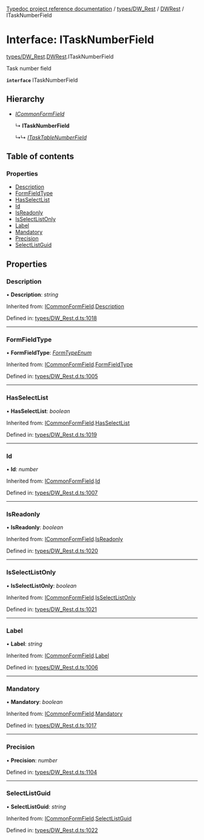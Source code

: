 [Typedoc project reference documentation](../README.md) / [types/DW_Rest](../modules/types_dw_rest.md) / [DWRest](../modules/types_dw_rest.dwrest.md) / ITaskNumberField

# Interface: ITaskNumberField

[types/DW_Rest](../modules/types_dw_rest.md).[DWRest](../modules/types_dw_rest.dwrest.md).ITaskNumberField

Task number field

**`interface`** ITaskNumberField

## Hierarchy

* [*ICommonFormField*](types_dw_rest.dwrest.icommonformfield.md)

  ↳ **ITaskNumberField**

  ↳↳ [*ITaskTableNumberField*](types_dw_rest.dwrest.itasktablenumberfield.md)

## Table of contents

### Properties

- [Description](types_dw_rest.dwrest.itasknumberfield.md#description)
- [FormFieldType](types_dw_rest.dwrest.itasknumberfield.md#formfieldtype)
- [HasSelectList](types_dw_rest.dwrest.itasknumberfield.md#hasselectlist)
- [Id](types_dw_rest.dwrest.itasknumberfield.md#id)
- [IsReadonly](types_dw_rest.dwrest.itasknumberfield.md#isreadonly)
- [IsSelectListOnly](types_dw_rest.dwrest.itasknumberfield.md#isselectlistonly)
- [Label](types_dw_rest.dwrest.itasknumberfield.md#label)
- [Mandatory](types_dw_rest.dwrest.itasknumberfield.md#mandatory)
- [Precision](types_dw_rest.dwrest.itasknumberfield.md#precision)
- [SelectListGuid](types_dw_rest.dwrest.itasknumberfield.md#selectlistguid)

## Properties

### Description

• **Description**: *string*

Inherited from: [ICommonFormField](types_dw_rest.dwrest.icommonformfield.md).[Description](types_dw_rest.dwrest.icommonformfield.md#description)

Defined in: [types/DW_Rest.d.ts:1018](https://github.com/DocuWare/REST-Sample-TS/blob/6171aa8/src/types/DW_Rest.d.ts#L1018)

___

### FormFieldType

• **FormFieldType**: [*FormTypeEnum*](../enums/types_dw_rest.dwrest.formtypeenum.md)

Inherited from: [ICommonFormField](types_dw_rest.dwrest.icommonformfield.md).[FormFieldType](types_dw_rest.dwrest.icommonformfield.md#formfieldtype)

Defined in: [types/DW_Rest.d.ts:1005](https://github.com/DocuWare/REST-Sample-TS/blob/6171aa8/src/types/DW_Rest.d.ts#L1005)

___

### HasSelectList

• **HasSelectList**: *boolean*

Inherited from: [ICommonFormField](types_dw_rest.dwrest.icommonformfield.md).[HasSelectList](types_dw_rest.dwrest.icommonformfield.md#hasselectlist)

Defined in: [types/DW_Rest.d.ts:1019](https://github.com/DocuWare/REST-Sample-TS/blob/6171aa8/src/types/DW_Rest.d.ts#L1019)

___

### Id

• **Id**: *number*

Inherited from: [ICommonFormField](types_dw_rest.dwrest.icommonformfield.md).[Id](types_dw_rest.dwrest.icommonformfield.md#id)

Defined in: [types/DW_Rest.d.ts:1007](https://github.com/DocuWare/REST-Sample-TS/blob/6171aa8/src/types/DW_Rest.d.ts#L1007)

___

### IsReadonly

• **IsReadonly**: *boolean*

Inherited from: [ICommonFormField](types_dw_rest.dwrest.icommonformfield.md).[IsReadonly](types_dw_rest.dwrest.icommonformfield.md#isreadonly)

Defined in: [types/DW_Rest.d.ts:1020](https://github.com/DocuWare/REST-Sample-TS/blob/6171aa8/src/types/DW_Rest.d.ts#L1020)

___

### IsSelectListOnly

• **IsSelectListOnly**: *boolean*

Inherited from: [ICommonFormField](types_dw_rest.dwrest.icommonformfield.md).[IsSelectListOnly](types_dw_rest.dwrest.icommonformfield.md#isselectlistonly)

Defined in: [types/DW_Rest.d.ts:1021](https://github.com/DocuWare/REST-Sample-TS/blob/6171aa8/src/types/DW_Rest.d.ts#L1021)

___

### Label

• **Label**: *string*

Inherited from: [ICommonFormField](types_dw_rest.dwrest.icommonformfield.md).[Label](types_dw_rest.dwrest.icommonformfield.md#label)

Defined in: [types/DW_Rest.d.ts:1006](https://github.com/DocuWare/REST-Sample-TS/blob/6171aa8/src/types/DW_Rest.d.ts#L1006)

___

### Mandatory

• **Mandatory**: *boolean*

Inherited from: [ICommonFormField](types_dw_rest.dwrest.icommonformfield.md).[Mandatory](types_dw_rest.dwrest.icommonformfield.md#mandatory)

Defined in: [types/DW_Rest.d.ts:1017](https://github.com/DocuWare/REST-Sample-TS/blob/6171aa8/src/types/DW_Rest.d.ts#L1017)

___

### Precision

• **Precision**: *number*

Defined in: [types/DW_Rest.d.ts:1104](https://github.com/DocuWare/REST-Sample-TS/blob/6171aa8/src/types/DW_Rest.d.ts#L1104)

___

### SelectListGuid

• **SelectListGuid**: *string*

Inherited from: [ICommonFormField](types_dw_rest.dwrest.icommonformfield.md).[SelectListGuid](types_dw_rest.dwrest.icommonformfield.md#selectlistguid)

Defined in: [types/DW_Rest.d.ts:1022](https://github.com/DocuWare/REST-Sample-TS/blob/6171aa8/src/types/DW_Rest.d.ts#L1022)
